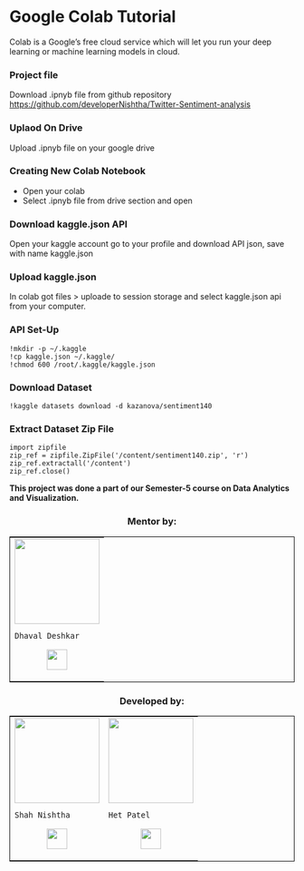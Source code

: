 # Google Colab Tutorial

Colab is a Google’s free cloud service which will let you run your deep learning or machine learning models in cloud.

### Project file
Download .ipnyb file from github repository https://github.com/developerNishtha/Twitter-Sentiment-analysis

### Uplaod On Drive
Upload .ipnyb file on your google  drive


### Creating New Colab Notebook

* Open your colab
* Select .ipnyb file from drive section and open

### Download kaggle.json API
Open your kaggle account go to your profile and download API json, save with name kaggle.json

### Upload kaggle.json
In colab got files > uploade to session storage and select kaggle.json api from your computer.   



### API Set-Up
```
!mkdir -p ~/.kaggle
!cp kaggle.json ~/.kaggle/
!chmod 600 /root/.kaggle/kaggle.json
```

### Download Dataset

```
!kaggle datasets download -d kazanova/sentiment140
```

### Extract Dataset Zip File
```
import zipfile
zip_ref = zipfile.ZipFile('/content/sentiment140.zip', 'r')
zip_ref.extractall('/content')
zip_ref.close()
```

<b> This project was done a part of our Semester-5 course on Data Analytics and Visualization. </b>

<h3 align="center"><b>Mentor by:</b></h3>

<div align="center">	
<table style="border:1px solid black;margin-left:auto;margin-right:auto;">  
  <tr>
<td>
  <img src="https://media.licdn.com/dms/image/D4D03AQEXUW2fphJQgg/profile-displayphoto-shrink_800_800/0/1669448441593?e=1680739200&v=beta&t=E8NVc-0Rb9Ul8m0tzVYz-2c1T5_QuoEZtTOL4z84rys" width="150" height="150"/>
     
    Dhaval Deshkar

<p align="center">
<a href = "https://www.linkedin.com/in/dhaval-deshkar-6b35ba195/"><img src = "http://www.iconninja.com/files/863/607/751/network-linkedin-social-connection-circular-circle-media-icon.svg" width="36" height="36"/></a>
</p>
</td>
</tr>
</table>
</div>

<h3 align="center"><b>Developed by: </b></h3>
<div align="center">
<table style="border:1px solid black;margin-left:auto;margin-right:auto;">  
  <tr>
<td>
  <img src="https://media.licdn.com/dms/image/D4D03AQFKXTj6Sc-4Iw/profile-displayphoto-shrink_400_400/0/1667303085238?e=1680739200&v=beta&t=cNLzSVqe42wGs7xZg084xsPFqHUhmsEQvMSrlc6v4Rs" width="150" height="150"/>
     
    Shah Nishtha

<p align="center">
<a href = "https://www.linkedin.com/in/nishtha-shah-b0909b212/"><img src = "http://www.iconninja.com/files/863/607/751/network-linkedin-social-connection-circular-circle-media-icon.svg" width="36" height="36"/></a>
</p>
</td>

<td>
  <img align='center' src="https://avatars.githubusercontent.com/u/79783828?s=400&u=e7e94e4c752005f4263a121d86fb25c75a247f54&v=4" width="150" height="150">
     
    Het Patel

<p align="center">
<a href = "https://www.linkedin.com/in/hetpatel2312/"><img src = "http://www.iconninja.com/files/863/607/751/network-linkedin-social-connection-circular-circle-media-icon.svg" width="36" height="36"/></a>
</p>



</tr>
</table>
</div>
